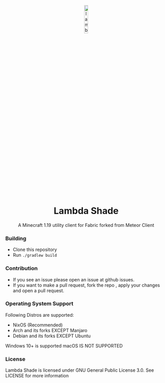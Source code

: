 <p align="center">
<img src="https://i.hizliresim.com/91rwjus.png" alt="lambdashade" width="15%"/>
</p>

<h1 align="center">Lambda Shade</h1>
<p align="center">
    A Minecraft 1.19 utility client for Fabric forked from Meteor Client
</p>

### Building
- Clone this repository
- Run `./gradlew build`


### Contribution

- If you see an issue please open an issue at github issues.
- If you want to make a pull request, fork the repo , apply your changes and open a pull request.

### Operating System Support

Following Distros are supported:
- NixOS (Recommended)
- Arch and its forks EXCEPT Manjaro
- Debian and its forks EXCEPT Ubuntu

Windows 10+ is supported
macOS IS NOT SUPPORTED

### License

Lambda Shade is licensed under GNU General Public License 3.0. See LICENSE for more information
